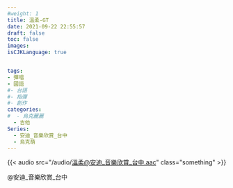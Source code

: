 ```yaml
---
#weight: 1
title: 溫柔-GT
date: 2021-09-22 22:55:57
draft: false
toc: false
images:
isCJKLanguage: true


tags:
- 彈唱
- 國語
#- 台語
#- 指彈
#- 創作
categories:
#  - 烏克麗麗
  - 吉他
Series:
  - 安迪_音樂欣賞_台中
  - 烏克萌
---
```




{{< audio src="/audio/溫柔@安迪_音樂欣賞_台中.aac" class="something" >}}

 @安迪_音樂欣賞_台中
